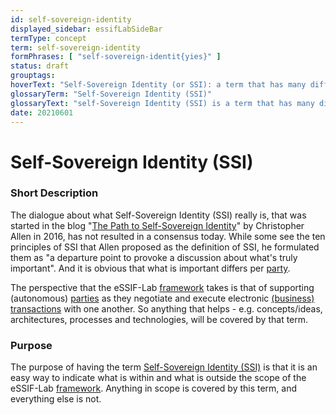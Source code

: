 ```yaml
---
id: self-sovereign-identity
displayed_sidebar: essifLabSideBar
termType: concept
term: self-sovereign-identity
formPhrases: [ "self-sovereign-identit{yies}" ]
status: draft
grouptags:
hoverText: "Self-Sovereign Identity (or SSI): a term that has many different interpretations, and that we use to refer to concepts/ideas, architectures, processes and technologies that aim to support (autonomous) Parties as they negotiate and execute electronic Transactions with one another."
glossaryTerm: "Self-Sovereign Identity (SSI)"
glossaryText: "self-Sovereign Identity (SSI) is a term that has many different interpretations, and that we use to refer to concepts/ideas, architectures, processes and technologies that aim to support (autonomous) [parties](@) as they negotiate and execute electronic [transaction](@) with one another."
date: 20210601
---
```


# Self-Sovereign Identity (SSI)

### Short Description

The dialogue about what Self-Sovereign Identity (SSI) really is, that was started in the blog "[The Path to Self-Sovereign Identity](http://www.lifewithalacrity.com/2016/04/the-path-to-self-soverereign-identity.html)" by Christopher Allen in 2016, has not resulted in a consensus today. While some see the ten principles of SSI that Allen proposed as the definition of SSI, he formulated them as "a departure point to provoke a discussion about what's truly important". And it is obvious that what is important differs per [party](@).

The perspective that the eSSIF-Lab [framework](@) takes is that of supporting (autonomous) [parties](@) as they negotiate and execute electronic [(business) transactions](transaction@) with one another. So anything that helps - e.g. concepts/ideas, architectures, processes and technologies, will be covered by that term.

### Purpose

The purpose of having the term [Self-Sovereign Identity (SSI)](self-sovereign-identity@) is that it is an easy way to indicate what is within and what is outside the scope of the eSSIF-Lab [framework](@). Anything in scope is covered by this term, and everything else is not.